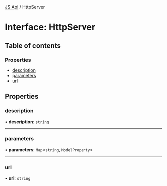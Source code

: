[JS Api](../index.md) / HttpServer

# Interface: HttpServer

## Table of contents

### Properties

- [description](HttpServer.md#description)
- [parameters](HttpServer.md#parameters)
- [url](HttpServer.md#url)

## Properties

### description

• **description**: `string`

___

### parameters

• **parameters**: `Map`<`string`, `ModelProperty`\>

___

### url

• **url**: `string`
